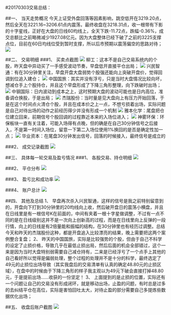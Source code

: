 ﻿#20170303交易总结： 

##一、	当天走势概况
今天上证受外盘回落等因素影响，跳空低开在3219.20点，然后全天在3221.16~3206.61点内震荡，最终收盘在3218.31点，收一根带有下影的十字星线，正好在大盘的日线60均线上，全天下跌-11.72点，跌幅-0.36%，成交总额比之前略微减少1927.08亿元。因为大盘整体已经下破了之前的3225支撑点位，目前在60日均线位受到暂时支撑，所以后市预期以震荡偏空的思路对待；
![](20170303.A.dp.png)

##二、	交易明细
###1、	买卖点截图
![](20170303.B.1.png)
柳工：这本不是自己交易系统内的个股，昨天盘中异动买了一手感受波动节奏，早盘低开直接平仓出局；
![](20170303.B.2.png)
兴民智通：有在30分钟里关注，早盘开盘大盘弱势个股强还能向上突破开盘价，觉得回调到位追入建仓；
![](20170303.B.3.png) 
中国国旅：其实并没有浮亏，只是当时大盘情况比较向坏，想减仓手上个股持仓，并且这个早盘形成了下降三角形整理，向下跌破时出场；
![](20170303.B.4.png)
中钢国际：日内波动到成本之上，这时预期大盘的波动可能也是日内高位，准备调仓换股，于是出局；
![](20170303.B.5.png)
杰瑞股份：当时量是见大盘向上有压力开始回落，于是在这个时间点火清仓个股，并且在成本价之上一点，不想亏损着出场，实际问题是自己对待出场的动作之前经历得少并没有形成一个机制
![](20170303.B.6.png)
雅本化学：尾盘把仓位建立回来，前期信号个股回调的过程靠近本来的入场位进入；
![](20170303.B.7.png)
神雾环保：环保板块一直有关注着，可能入场得有点晚，但的确是在自己30分钟信号之后接入，不是第一时间入场位，留意一下第二入场位使用1%换回的是否是确定性加一点；
![](20170303.B.8.png)
华业资本：在尾盘30分钟发出信号，回落的时候接入，最终信号是成立的


###2、	成交记录截图
![](20170303.C1.cj.png)


##三、	具体每一轮交易及盈亏情况
###1、	各股交易、持仓明细
![](20170303.C2.cc.png) 

###2、	平仓分布
![](20170303.C3.pc.png)

###3、	盈亏比和成功率
![](20170303.C4.cgl.png) 

###4、	账户总计
![](20170303.C5.zj.png)


##四、	其他及总结
1、	早盘再次杀入兴民智通，这样的信号是我之前特别留意到的，开盘向下打到30分钟里的20均线向上收，然后破开盘日的震荡小横盘，并且在日线里是有一根信号K在前面的，中间有夹着一根十字星做调整，不过有一点不同的是在日线级别这并不是一次向上创新高的过程，而是在日线里向上反弹的一段行情，向上的日线是有2倍量能和振幅的结构，在30分钟里也有经历过调整。总结今天和昨天的杰瑞股份这种，都是开盘追入比较漂亮的结果，晚上需要把这两个案例整合复盘；
2、	昨天的中国国旅，实际是比较强势的个股，但由于自己不科学的设定了止损价格，导致几乎在最低止损出局，然后后面的机会全部错过，这个一来是因为当时大盘特别弱需要自己减仓持有，二来是已经浮亏了一个点手上其他的自己看好所以觉得是偏弱处理，整个过程的处理并不是十分的科学，最终选定了49元的止损位出场导致（其实我盘后的交易清单有认真的确定48.80元的止损区域），在盘中的时候由于下降三角形的样子我主观以为49元下破会直接打掉48.80元，于是提前出场……收获的一份坚定！
3、	上面提到的是止损的位置，实际还有一个问题让自己的交易没有形成闭环，就是移动出场，止盈的问题，有时总是过多的去纠结平仓在高位，实际是害怕回吐太大，对待止盈的部分需要自己多提炼些数据优化出场；










 

##五、	收盘后账户截图
![](20170303.C6.zh.png)
